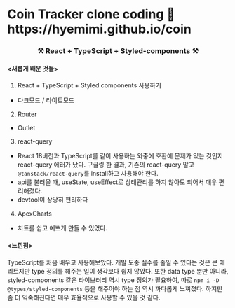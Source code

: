 <h1>Coin Tracker clone coding 💙 https://hyemimi.github.io/coin</h1>


<h3 align=center>⚒️ React + TypeScript + Styled-components ⚒️</h2>

<p>
<h4><새롭게 배운 것들></h4>

1. React + TypeScript + Styled components 사용하기
  - 다크모드 / 라이트모드
2. Router 
  - Outlet
3. react-query
  - React 18버전과 TypeScript를 같이 사용하는 와중에 호환에 문제가 있는 것인지 react-query 에러가 났다. 
    구글링 한 결과, 기존의 react-query 말고 `@tanstack/react-query`를 install하고 사용해야 한다.
  - api를 불러올 때, useState, useEffect로 상태관리를 하지 않아도 되어서 매우 편리해졌다.
  - devtool이 상당히 편리하다
4. ApexCharts
  - 차트를 쉽고 예쁘게 만들 수 있었다.
<h4><느낀점></h4>

TypeScript를 처음 배우고 사용해보았다. 개발 도중 실수를 줄일 수 있다는 것은 큰 메리트지만 type 정의를 해주는 일이 생각보다 쉽지 않았다.
또한 data type 뿐만 아니라, styled-components 같은 라이브러리 역시 type 정의가 필요하여, 따로 `npm i -D @types/styled-components` 등을 해주어야 하는 점 역시 까다롭게 느껴졌다.
하지만 좀 더 익숙해진다면 매우 효율적으로 사용할 수 있을 것 같다.
</p>

